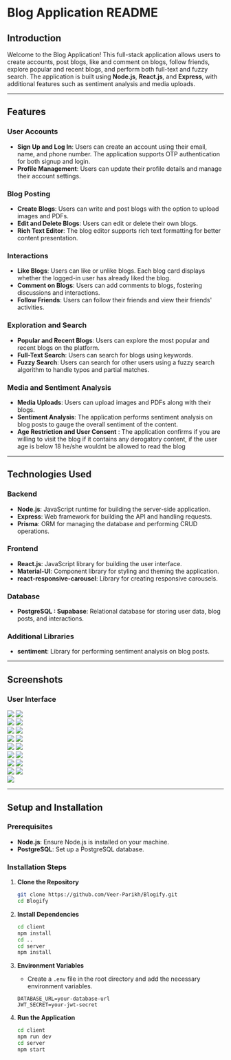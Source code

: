 # Blog Application README

## Introduction

Welcome to the Blog Application! This full-stack application allows users to create accounts, post blogs, like and comment on blogs, follow friends, explore popular and recent blogs, and perform both full-text and fuzzy search. The application is built using **Node.js**, **React.js**, and **Express**, with additional features such as sentiment analysis and media uploads.

---

## Features

### User Accounts

- **Sign Up and Log In**: Users can create an account using their email, name, and phone number. The application supports OTP authentication for both signup and login.
- **Profile Management**: Users can update their profile details and manage their account settings.

### Blog Posting

- **Create Blogs**: Users can write and post blogs with the option to upload images and PDFs.
- **Edit and Delete Blogs**: Users can edit or delete their own blogs.
- **Rich Text Editor**: The blog editor supports rich text formatting for better content presentation.

### Interactions

- **Like Blogs**: Users can like or unlike blogs. Each blog card displays whether the logged-in user has already liked the blog.
- **Comment on Blogs**: Users can add comments to blogs, fostering discussions and interactions.
- **Follow Friends**: Users can follow their friends and view their friends' activities.

### Exploration and Search

- **Popular and Recent Blogs**: Users can explore the most popular and recent blogs on the platform.
- **Full-Text Search**: Users can search for blogs using keywords.
- **Fuzzy Search**: Users can search for other users using a fuzzy search algorithm to handle typos and partial matches.

### Media and Sentiment Analysis

- **Media Uploads**: Users can upload images and PDFs along with their blogs.
- **Sentiment Analysis**: The application performs sentiment analysis on blog posts to gauge the overall sentiment of the content.
- **Age Restriction and User Consent** : The application confirms if you are willing to visit the blog if it contains any derogatory content, if the user age is below 18 he/she wouldnt be allowed to read the blog

---

## Technologies Used

### Backend

- **Node.js**: JavaScript runtime for building the server-side application.
- **Express**: Web framework for building the API and handling requests.
- **Prisma**: ORM for managing the database and performing CRUD operations.

### Frontend

- **React.js**: JavaScript library for building the user interface.
- **Material-UI**: Component library for styling and theming the application.
- **react-responsive-carousel**: Library for creating responsive carousels.

### Database

- **PostgreSQL : Supabase**: Relational database for storing user data, blog posts, and interactions.

### Additional Libraries

- **sentiment**: Library for performing sentiment analysis on blog posts.

---

## Screenshots

### User Interface

<div>
  <img src="https://github.com/user-attachments/assets/fe2a3123-0d19-4245-bfa4-92044d9f57d9"  />
  <img src="https://github.com/user-attachments/assets/1efe31d1-2a55-4975-b86b-ac82a38e1b36"  />
</div>
<div>
  <img src="https://github.com/user-attachments/assets/94688a83-8c73-483d-863f-9fabd9ae483d"  />
  <img src="https://github.com/user-attachments/assets/f1604b1b-cc8e-4bcd-a51c-c73f67c1ea3c"  />
</div>
<div>
  <img src="https://github.com/user-attachments/assets/fa17717b-cf12-4a8c-a2e9-a2e9fcd40ac9"  />
  <img src="https://github.com/user-attachments/assets/a4e8050b-9e8d-442a-8256-6860a08a5f0c"  />
</div>
<div>
  <img src="https://github.com/user-attachments/assets/b94e1943-7719-41cc-a79e-2b3737699bc8"  />
  <img src="https://github.com/user-attachments/assets/5cee8c66-bf68-4993-93d7-24b0db69336e"  />
</div>
<div>
  <img src="https://github.com/user-attachments/assets/299a6e8f-ed4d-4629-8a53-eba6d7d85cae"  />
  <img src="https://github.com/user-attachments/assets/d2523d79-87c7-449d-b48e-c27301b1b44f"  />
</div>
<div>
  <img src="https://github.com/user-attachments/assets/cac37d1d-08a2-4ade-ac52-a69011617b4e"  />
  <img src="https://github.com/user-attachments/assets/1011d76c-2cd7-496b-a747-1117ab819c8a"  />
</div>
<div>
  <img src="https://github.com/user-attachments/assets/7a5059c0-ca7f-4b5f-b9f8-2a792de091c9"  />
  <img src="https://github.com/user-attachments/assets/a9e010b9-603a-4e1f-81e9-61200f368521"  />
</div>
<div>
  <img src="https://github.com/user-attachments/assets/b53361a6-aab9-4e95-a09b-b0678f5b544e"  />
  <img src="https://github.com/user-attachments/assets/4a983885-c8b9-452c-b476-2e9e6707de39"  />
</div>
<div>
  <img src="https://github.com/user-attachments/assets/e64c078a-9c2e-459b-94b1-78e54c4c898b"  />
</div>

---

## Setup and Installation

### Prerequisites

- **Node.js**: Ensure Node.js is installed on your machine.
- **PostgreSQL**: Set up a PostgreSQL database.

### Installation Steps

1. **Clone the Repository**
    ```bash
    git clone https://github.com/Veer-Parikh/Blogify.git
    cd Blogify
    ```

2. **Install Dependencies**
    ```bash
    cd client
    npm install
    cd ..
    cd server
    npm install
    ```

3. **Environment Variables**
    - Create a `.env` file in the root directory and add the necessary environment variables.
    ```env
    DATABASE_URL=your-database-url
    JWT_SECRET=your-jwt-secret
    ```

4. **Run the Application**
    ```bash
    cd client
    npm run dev
    cd server
    npm start
    ```
